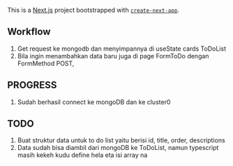 This is a [Next.js](https://nextjs.org/) project bootstrapped with [`create-next-app`](https://github.com/vercel/next.js/tree/canary/packages/create-next-app).

## Workflow

1. Get request ke mongodb dan menyimpannya di useState cards ToDoList
2. Bila ingin menambahkan data baru juga di page FormToDo dengan FormMethod POST,

## PROGRESS

1. Sudah berhasil connect ke mongoDB dan ke cluster0

## TODO

1. Buat struktur data untuk to do list yaitu berisi id, title, order, descriptions
2. Data sudah bisa diambil dari mongoDB ke ToDoList, namun typescript masih kekeh kudu define hela eta isi array na
